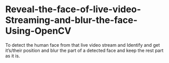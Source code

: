 # Reveal-the-face-of-live-video-Streaming-and-blur-the-face-Using-OpenCV
To detect the human face from that live video stream and Identify and get it’s/their position and blur the part of a detected face and keep the rest part as it is.
